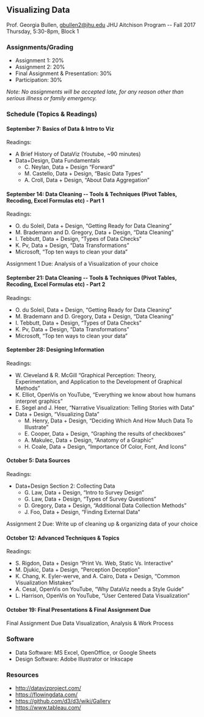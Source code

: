 ## Visualizing Data

Prof. Georgia Bullen, gbullen2@jhu.edu
JHU Aitchison Program -- Fall 2017 
Thursday, 5:30-8pm, Block 1

### Assignments/Grading

- Assignment 1: 20%
- Assignment 2: 20%
- Final Assignment & Presentation: 30%
- Participation: 30%

*Note: No assignments will be accepted late, for any reason other than serious illness or family emergency.*

### Schedule (Topics & Readings)

#### September 7: Basics of Data & Intro to Viz

Readings:

- A Brief History of DataViz (Youtube, ~90 minutes)
- Data+Design, Data Fundamentals
  - C. Neylan, Data + Design “Forward”
  - M. Castello, Data + Design, “Basic Data Types”
  - A. Croll, Data + Design, “About Data Aggregation”

#### September 14: Data Cleaning -- Tools & Techniques (Pivot Tables, Recoding, Excel Formulas etc) - Part 1

Readings:

- O. du Soleil, Data + Design, “Getting Ready for Data Cleaning”
- M. Brademann and D. Gregory,  Data + Design, “Data Cleaning”
- I. Tebbutt, Data + Design, “Types of Data Checks”
- K. Pv, Data + Design, “Data Transformations”
- Microsoft, “Top ten ways to clean your data”

Assignment 1 Due: Analysis of a Visualization of your choice

#### September 21: Data Cleaning -- Tools & Techniques (Pivot Tables, Recoding, Excel Formulas etc) - Part 2

Readings:

- O. du Soleil, Data + Design, “Getting Ready for Data Cleaning”
- M. Brademann and D. Gregory,  Data + Design, “Data Cleaning”
- I. Tebbutt, Data + Design, “Types of Data Checks”
- K. Pv, Data + Design, “Data Transformations”
- Microsoft, “Top ten ways to clean your data”

#### September 28: Designing Information

Readings:

- W. Cleveland & R. McGill “Graphical Perception: Theory, Experimentation, and Application to the Development of Graphical Methods”
- K. Elliot, OpenVis on YouTube, “Everything we know about how humans interpret graphics”
- E. Segel and J. Heer, “Narrative Visualization: Telling Stories with Data”
- Data + Design, “Visualizing Data”
  - M. Henry, Data + Design, “Deciding Which And How Much Data To Illustrate”
  - E. Cooper, Data + Design, “Graphing the results of checkboxes”
  - A. Makulec, Data + Design, “Anatomy of a Graphic”
  - H. Coale, Data + Design, “Importance Of Color, Font, And Icons”

#### October 5: Data Sources

Readings:

- Data+Design Section 2: Collecting Data
  - G. Law, Data + Design, “Intro to Survey Design”
  - G. Law, Data + Design, “Types of Survey Questions”
  - D. Gregory, Data + Design, “Additional Data Collection Methods”
  - J. Foo, Data + Design, “Finding External Data”

Assignment 2 Due: Write up of cleaning up & organizing data of your choice

#### October 12: Advanced Techniques & Topics

Readings:

- S. Rigdon, Data + Design “Print Vs. Web, Static Vs. Interactive”
- M. Djukic, Data + Design, “Perception Deception”
- K. Chang, K. Eyler-werve, and A. Cairo, Data + Design, “Common Visualization Mistakes”
- A. Cesal, OpenVis on YouTube, “Why DataViz needs a Style Guide”
- L. Harrison, OpenVis on YouTube, “User Centered Data Visualization”

#### October 19: Final Presentations & Final Assignment Due

Final Assignment Due
Data Visualization, Analysis & Work Process

### Software
- Data Software: MS Excel, OpenOffice, or Google Sheets
- Design Software: Adobe Illustrator or Inkscape 

### Resources
- http://datavizproject.com/
- https://flowingdata.com/
- https://github.com/d3/d3/wiki/Gallery
- https://www.tableau.com/ 

